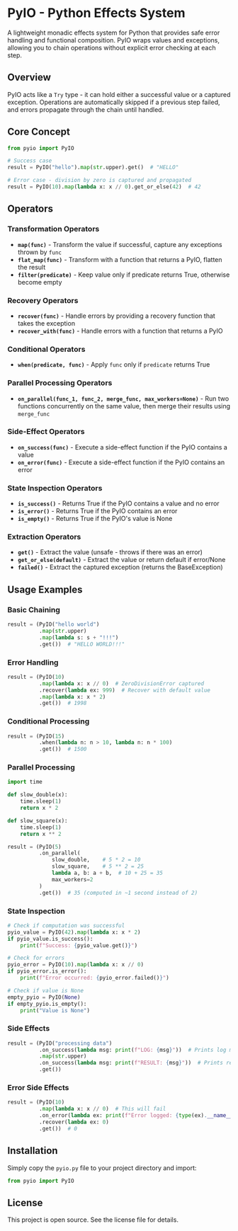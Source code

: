 # PyIO - Python Effects System

A lightweight monadic effects system for Python that provides safe error handling and functional composition. PyIO wraps values and exceptions, allowing you to chain operations without explicit error checking at each step.

## Overview

PyIO acts like a `Try` type - it can hold either a successful value or a captured exception. Operations are automatically skipped if a previous step failed, and errors propagate through the chain until handled.

## Core Concept

```python
from pyio import PyIO

# Success case
result = PyIO("hello").map(str.upper).get()  # "HELLO"

# Error case - division by zero is captured and propagated
result = PyIO(10).map(lambda x: x // 0).get_or_else(42)  # 42
```

## Operators

### Transformation Operators

- **`map(func)`** - Transform the value if successful, capture any exceptions thrown by `func`
- **`flat_map(func)`** - Transform with a function that returns a PyIO, flatten the result
- **`filter(predicate)`** - Keep value only if predicate returns True, otherwise become empty

### Recovery Operators

- **`recover(func)`** - Handle errors by providing a recovery function that takes the exception
- **`recover_with(func)`** - Handle errors with a function that returns a PyIO

### Conditional Operators

- **`when(predicate, func)`** - Apply `func` only if `predicate` returns True

### Parallel Processing Operators

- **`on_parallel(func_1, func_2, merge_func, max_workers=None)`** - Run two functions concurrently on the same value, then merge their results using `merge_func`

### Side-Effect Operators

- **`on_success(func)`** - Execute a side-effect function if the PyIO contains a value
- **`on_error(func)`** - Execute a side-effect function if the PyIO contains an error

### State Inspection Operators

- **`is_success()`** - Returns True if the PyIO contains a value and no error
- **`is_error()`** - Returns True if the PyIO contains an error
- **`is_empty()`** - Returns True if the PyIO's value is None

### Extraction Operators

- **`get()`** - Extract the value (unsafe - throws if there was an error)
- **`get_or_else(default)`** - Extract the value or return default if error/None
- **`failed()`** - Extract the captured exception (returns the BaseException)

## Usage Examples

### Basic Chaining
```python
result = (PyIO("hello world")
          .map(str.upper)
          .map(lambda s: s + "!!!")
          .get())  # "HELLO WORLD!!!"
```

### Error Handling
```python
result = (PyIO(10)
          .map(lambda x: x // 0)  # ZeroDivisionError captured
          .recover(lambda ex: 999)  # Recover with default value
          .map(lambda x: x * 2)
          .get())  # 1998
```

### Conditional Processing
```python
result = (PyIO(15)
          .when(lambda n: n > 10, lambda n: n * 100)
          .get())  # 1500
```

### Parallel Processing
```python
import time

def slow_double(x):
    time.sleep(1)
    return x * 2

def slow_square(x):
    time.sleep(1)
    return x ** 2

result = (PyIO(5)
          .on_parallel(
              slow_double,    # 5 * 2 = 10
              slow_square,    # 5 ** 2 = 25
              lambda a, b: a + b,  # 10 + 25 = 35
              max_workers=2
          )
          .get())  # 35 (computed in ~1 second instead of 2)
```

### State Inspection
```python
# Check if computation was successful
pyio_value = PyIO(42).map(lambda x: x * 2)
if pyio_value.is_success():
    print(f"Success: {pyio_value.get()}")

# Check for errors
pyio_error = PyIO(10).map(lambda x: x // 0)
if pyio_error.is_error():
    print(f"Error occurred: {pyio_error.failed()}")

# Check if value is None
empty_pyio = PyIO(None)
if empty_pyio.is_empty():
    print("Value is None")
```

### Side Effects
```python
result = (PyIO("processing data")
          .on_success(lambda msg: print(f"LOG: {msg}"))  # Prints log message
          .map(str.upper)
          .on_success(lambda msg: print(f"RESULT: {msg}"))  # Prints result
          .get())
```

### Error Side Effects
```python
result = (PyIO(10)
          .map(lambda x: x // 0)  # This will fail
          .on_error(lambda ex: print(f"Error logged: {type(ex).__name__}"))
          .recover(lambda ex: 0)
          .get())  # 0
```

## Installation

Simply copy the `pyio.py` file to your project directory and import:

```python
from pyio import PyIO
```

## License

This project is open source. See the license file for details.